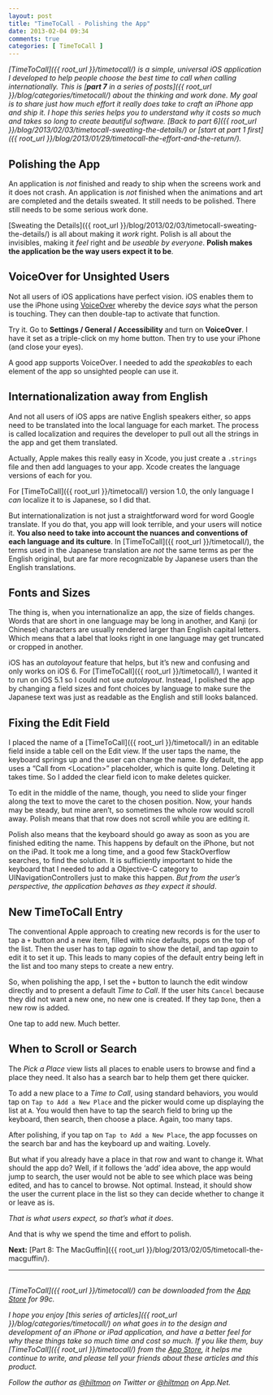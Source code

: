 ```yaml
---
layout: post
title: "TimeToCall - Polishing the App"
date: 2013-02-04 09:34
comments: true
categories: [ TimeToCall ]
---
```


*[TimeToCall]({{ root_url }}/timetocall/) is a simple, universal iOS application I developed to help people choose the best time to call when calling internationally. This is [**part 7** in a series of posts]({{ root_url }}/blog/categories/timetocall/) about the thinking and work done. My goal is to share just how much effort it really does take to craft an iPhone app and ship it. I hope this series helps you to understand why it costs so much and takes so long to create beautiful software. [Back to part 6]({{ root_url }}/blog/2013/02/03/timetocall-sweating-the-details/) or [start at part 1 first]({{ root_url }}/blog/2013/01/29/timetocall-the-effort-and-the-return/).*

## Polishing the App

An application is *not* finished and ready to ship when the screens work and it does not crash. An application is *not* finished when the animations and art are completed and the details sweated. It still needs to be polished. There still needs to be some serious work done.

[Sweating the Details]({{ root_url }}/blog/2013/02/03/timetocall-sweating-the-details/) is all about making it *work* right. Polish is all about the invisibles, making it *feel* right and *be useable by everyone*. **Polish makes the application be the way users expect it to be**.

## VoiceOver for Unsighted Users

Not all users of iOS applications have perfect vision. iOS enables them to use the iPhone using [VoiceOver](http://www.apple.com/accessibility/voiceover/) whereby the device *says* what the person is touching. They can then double-tap to activate that function.

Try it. Go to **Settings / General / Accessibility** and turn on **VoiceOver**. I have it set as a triple-click on my home button. Then try to use your iPhone (and close your eyes).

A good app supports VoiceOver. I needed to add the *speakables* to each element of the app so unsighted people can use it.

## Internationalization away from English

And not all users of iOS apps are native English speakers either, so apps need to be translated into the local language for each market. The process is called localization and requires the developer to pull out all the strings in the app and get them translated.

Actually, Apple makes this really easy in Xcode, you just create a `.strings` file and then add languages to your app. Xcode creates the language versions of each for you.

For [TimeToCall]({{ root_url }}/timetocall/) version 1.0, the only language I *can* localize it to is Japanese, so I did that.

But internationalization is not just a straightforward word for word Google translate. If you do that, you app will look terrible, and your users will notice it. **You also need to take into account the nuances and conventions of each language and its culture**. In [TimeToCall]({{ root_url }}/timetocall/), the terms used in the Japanese translation are *not* the same terms as per the English original, but are far more recognizable by Japanese users than the English translations.

## Fonts and Sizes

The thing is, when you internationalize an app, the size of fields changes. Words that are short in one language may be long in another, and Kanji (or Chinese) characters are usually rendered larger than English capital letters. Which means that a label that looks right in one language may get truncated or cropped in another.

iOS has an *autolayout* feature that helps, but it’s new and confusing and only works on iOS 6. For [TimeToCall]({{ root_url }}/timetocall/), I wanted it to run on iOS 5.1 so I could not use *autolayout*. Instead, I polished the app by changing a field sizes and font choices by language to make sure the Japanese text was just as readable as the English and still looks balanced.

## Fixing the Edit Field

I placed the name of a [TimeToCall]({{ root_url }}/timetocall/) in an editable field inside a table cell on the Edit view. If the user taps the name, the keyboard springs up and the user can change the name. By default, the app uses a “Call from &lt;Location&gt;” placeholder, which is quite long. Deleting it takes time. So I added the clear field icon to make deletes quicker.

To edit in the middle of the name, though, you need to slide your finger along the text to move the caret to the chosen position. Now, your hands may be steady, but mine aren’t, so sometimes the whole row would scroll away. Polish means that that row does not scroll while you are editing it.

Polish also means that the keyboard should go away as soon as you are finished editing the name. This happens by default on the iPhone, but not on the iPad. It took me a long time, and a good few StackOverflow searches, to find the solution. It is sufficiently important to hide the keyboard that I needed to add a Objective-C category to UINavigationControllers just to make this happen. *But from the user’s perspective, the application behaves as they expect it should*.

## New TimeToCall Entry

The conventional Apple approach to creating new records is for the user to tap a `+` button and a new item, filled with nice defaults, pops on the top of the list. Then the user has to tap *again* to show the detail, and tap *again* to edit it to set it up. This leads to many copies of the default entry being left in the list and too many steps to create a new entry.

So, when polishing the app, I set the `+` button to launch the edit window directly and to present a default *Time to Call*. If the user hits `Cancel` because they did not want a new one, no new one is created. If they tap `Done`, then a new row is added.

One tap to add new. Much better.

## When to Scroll or Search

The *Pick a Place* view lists all places to enable users to browse and find a place they need. It also has a search bar to help them get there quicker.

To add a new place to a *Time to Call*, using standard behaviors, you would tap on `Tap to Add a New Place` and the picker would come up displaying the list at `A`. You would then have to tap the search field to bring up the keyboard, then search, then choose a place. Again, too many taps.

After polishing, if you tap on `Tap to Add a New Place`, the app focusses on the search bar and has the keyboard up and waiting. Lovely.

But what if you already have a place in that row and want to change it. What should the app do? Well, if it follows the ‘add’ idea above, the app would jump to search, the user would not be able to see which place was being edited, and has to cancel to browse. Not optimal. Instead, it should show the user the current place in the list so they can decide whether to change it or leave as is. 

*That is what users expect, so that’s what it does*.

And that is why we spend the time and effort to polish.

**Next:** [Part 8: The MacGuffin]({{ root_url }}/blog/2013/02/05/timetocall-the-macguffin/).

---
&nbsp;  
*[TimeToCall]({{ root_url }}/timetocall/) can be downloaded from the [App Store](https://itunes.apple.com/us/app/timetocall/id596429979?ls=1&mt=8) for 99c.*

*I hope you enjoy [this series of articles]({{ root_url }}/blog/categories/timetocall/) on what goes in to the design and development of an iPhone or iPad application, and have a better feel for why these things take so much time and cost so much. If you like them, buy [TimeToCall]({{ root_url }}/timetocall/) from the [App Store](https://itunes.apple.com/us/app/timetocall/id596429979?ls=1&mt=8), it helps me continue to write, and please tell your friends about these articles and this product.*

*Follow the author as [@hiltmon](http://https://twitter.com/hiltmon) on Twitter or [@hiltmon](http://alpha.app.net/hiltmon) on App.Net.*
